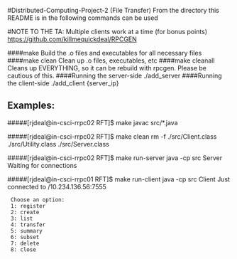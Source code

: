 #Distributed-Computing-Project-2 (File Transfer)
From the directory this README is in the following commands can be used


#NOTE TO THE TA: Multiple clients work at a time (for bonus points)
https://github.com/killmequickdeal/RPCGEN

####make 
    Build the .o files and executables for all necessary files
####make clean 
    Clean up .o files, executables, etc
####make cleanall
    Cleans up EVERYTHING, so it can be rebuild with rpcgen. Please be cautious of this.
####Running the server-side
    ./add_server
####Running the client-side
    ./add_client {server_ip}

Examples:
--
#####[rjdeal@in-csci-rrpc02 RFT]$ make
    javac  src/*.java

#####[rjdeal@in-csci-rrpc02 RFT]$ make clean
    rm -f ./src/Client.class ./src/Utility.class ./src/Server.class

#####[rjdeal@in-csci-rrpc02 RFT]$ make run-server
    java  -cp src Server
    Waiting for connections

#####[rjdeal@in-csci-rrpc01 RFT]$ make run-client
     java  -cp src Client
     Just connected to /10.234.136.56:7555
     
     
     Choose an option:
     1: register
     2: create
     3: list
     4: transfer
     5: summary
     6: subset
     7: delete
     8: close
